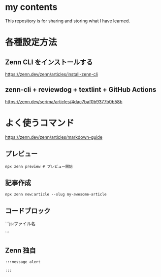 # my contents

This repository is for sharing and storing what I have learned.

# 各種設定方法

## Zenn CLI をインストールする

https://zenn.dev/zenn/articles/install-zenn-cli

## zenn-cli + reviewdog + textlint + GitHub Actions

https://zenn.dev/serima/articles/4dac7baf0b9377b0b58b

# よく使うコマンド

https://zenn.dev/zenn/articles/markdown-guide

## プレビュー

```
npx zenn preview # プレビュー開始
```

## 記事作成

```
npx zenn new:article --slug my-awesome-article

```

## コードブロック

\```js:ファイル名

\```

## Zenn 独自

```
:::message alert

:::
```
